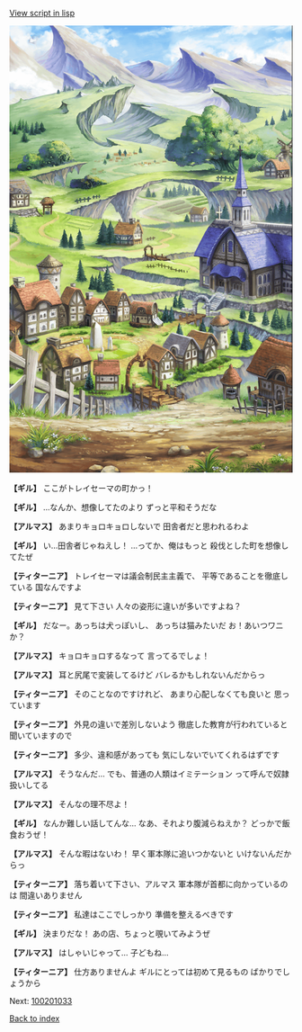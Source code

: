 [View script in lisp](../scripts/100201031.txt)

![004_outland.png](../images/backgrounds/004_outland.png)

**【ギル】**
ここがトレイセーマの町かっ！

**【ギル】**
…なんか、想像してたのより
ずっと平和そうだな

**【アルマス】**
あまりキョロキョロしないで
田舎者だと思われるわよ

**【ギル】**
い…田舎者じゃねえし！
…ってか、俺はもっと
殺伐とした町を想像してたぜ

**【ティターニア】**
トレイセーマは議会制民主主義で、
平等であることを徹底している
国なんですよ

**【ティターニア】**
見て下さい
人々の姿形に違いが多いですよね？

**【ギル】**
だなー。あっちは犬っぽいし、
あっちは猫みたいだ
お！あいつワニか？

**【アルマス】**
キョロキョロするなって
言ってるでしょ！

**【アルマス】**
耳と尻尾で変装してるけど
バレるかもしれないんだからっ

**【ティターニア】**
そのことなのですけれど、
あまり心配しなくても良いと
思っています

**【ティターニア】**
外見の違いで差別しないよう
徹底した教育が行われていると
聞いていますので

**【ティターニア】**
多少、違和感があっても
気にしないでいてくれるはずです

**【アルマス】**
そうなんだ…
でも、普通の人類はイミテーション
って呼んで奴隷扱いしてる

**【アルマス】**
そんなの理不尽よ！

**【ギル】**
なんか難しい話してんな…
なあ、それより腹減らねえか？
どっかで飯食おうぜ！

**【アルマス】**
そんな暇はないわ！
早く軍本隊に追いつかないと
いけないんだからっ

**【ティターニア】**
落ち着いて下さい、アルマス
軍本隊が首都に向かっているのは
間違いありません

**【ティターニア】**
私達はここでしっかり
準備を整えるべきです

**【ギル】**
決まりだな！
あの店、ちょっと覗いてみようぜ

**【アルマス】**
はしゃいじゃって…
子どもね…

**【ティターニア】**
仕方ありませんよ
ギルにとっては初めて見るもの
ばかりでしょうから


Next: [100201033](100201033.md)

[Back to index](index.md)

